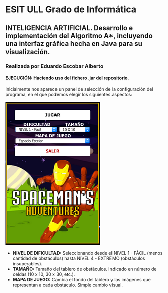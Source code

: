 # ESIT ULL Grado de Informática
## INTELIGENCIA ARTIFICIAL. Desarrollo e implementación del Algoritmo A*, incluyendo una interfaz gráfica hecha en Java para su visualización.
### Realizada por Eduardo Escobar Alberto

#### **EJECUCIÓN: Haciendo uso del fichero .jar del repositorio.**

Inicialmente nos aparece un panel de selección de la configuración del programa, en el que podemos elegir los siguientes aspectos:  

![](interfaz_grafica/panel_configuracion.png)

* **NIVEL DE DIFICULTAD:** Seleccionando desde el NIVEL 1 - FÁCIL (menos cantidad de obstáculos) hasta NIVEL 4 - EXTREMO (obstáculos insuperables).
* **TAMAÑO:** Tamaño del tablero de obstáculos. Indicado en número de celdas (10 x 10, 30 x 30, etc.).
* **MAPA DE JUEGO:** Cambia el fondo del tablero y las imágenes que representan a cada obstáculo. Simple cambio visual.